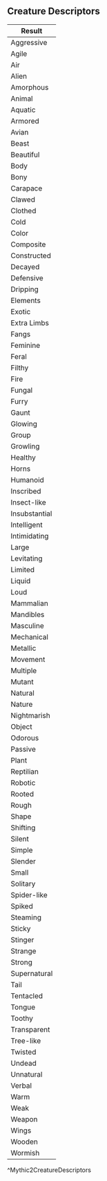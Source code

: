 ## Creature Descriptors
| Result        |
| ------------- |
| Aggressive    |
| Agile         |
| Air           |
| Alien         |
| Amorphous     |
| Animal        |
| Aquatic       |
| Armored       |
| Avian         |
| Beast         |
| Beautiful     |
| Body          |
| Bony          |
| Carapace      |
| Clawed        |
| Clothed       |
| Cold          |
| Color         |
| Composite     |
| Constructed   |
| Decayed       |
| Defensive     |
| Dripping      |
| Elements      |
| Exotic        |
| Extra Limbs   |
| Fangs         |
| Feminine      |
| Feral         |
| Filthy        |
| Fire          |
| Fungal        |
| Furry         |
| Gaunt         |
| Glowing       |
| Group         |
| Growling      |
| Healthy       |
| Horns         |
| Humanoid      |
| Inscribed     |
| Insect-like   |
| Insubstantial |
| Intelligent   |
| Intimidating  |
| Large         |
| Levitating    |
| Limited       |
| Liquid        |
| Loud          |
| Mammalian     |
| Mandibles     |
| Masculine     |
| Mechanical    |
| Metallic      |
| Movement      |
| Multiple      |
| Mutant        |
| Natural       |
| Nature        |
| Nightmarish   |
| Object        |
| Odorous       |
| Passive       |
| Plant         |
| Reptilian     |
| Robotic       |
| Rooted        |
| Rough         |
| Shape         |
| Shifting      |
| Silent        |
| Simple        |
| Slender       |
| Small         |
| Solitary      |
| Spider-like   |
| Spiked        |
| Steaming      |
| Sticky        |
| Stinger       |
| Strange       |
| Strong        |
| Supernatural  |
| Tail          |
| Tentacled     |
| Tongue        |
| Toothy        |
| Transparent   |
| Tree-like     |
| Twisted       |
| Undead        |
| Unnatural     |
| Verbal        |
| Warm          |
| Weak          |
| Weapon        |
| Wings         |
| Wooden        |
| Wormish       |
^Mythic2CreatureDescriptors